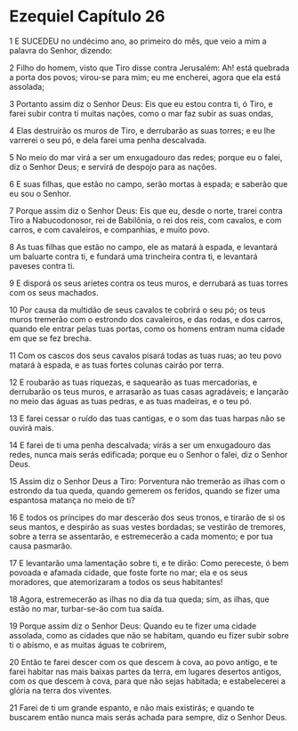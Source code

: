 # Ezequiel Capítulo 26

1	E SUCEDEU no undécimo ano, ao primeiro do mês, que veio a mim a palavra do Senhor, dizendo:

2	Filho do homem, visto que Tiro disse contra Jerusalém: Ah! está quebrada a porta dos povos; virou-se para mim; eu me encherei, agora que ela está assolada;

3	Portanto assim diz o Senhor Deus: Eis que eu estou contra ti, ó Tiro, e farei subir contra ti muitas nações, como o mar faz subir as suas ondas,

4	Elas destruirão os muros de Tiro, e derrubarão as suas torres; e eu lhe varrerei o seu pó, e dela farei uma penha descalvada.

5	No meio do mar virá a ser um enxugadouro das redes; porque eu o falei, diz o Senhor Deus; e servirá de despojo para as nações.

6	E suas filhas, que estão no campo, serão mortas à espada; e saberão que eu sou o Senhor.

7	Porque assim diz o Senhor Deus: Eis que eu, desde o norte, trarei contra Tiro a Nabucodonosor, rei de Babilônia, o rei dos reis, com cavalos, e com carros, e com cavaleiros, e companhias, e muito povo.

8	As tuas filhas que estão no campo, ele as matará à espada, e levantará um baluarte contra ti, e fundará uma trincheira contra ti, e levantará paveses contra ti.

9	E disporá os seus aríetes contra os teus muros, e derrubará as tuas torres com os seus machados.

10	Por causa da multidão de seus cavalos te cobrirá o seu pó; os teus muros tremerão com o estrondo dos cavaleiros, e das rodas, e dos carros, quando ele entrar pelas tuas portas, como os homens entram numa cidade em que se fez brecha.

11	Com os cascos dos seus cavalos pisará todas as tuas ruas; ao teu povo matará à espada, e as tuas fortes colunas cairão por terra.

12	E roubarão as tuas riquezas, e saquearão as tuas mercadorias, e derrubarão os teus muros, e arrasarão as tuas casas agradáveis; e lançarão no meio das águas as tuas pedras, e as tuas madeiras, e o teu pó.

13	E farei cessar o ruído das tuas cantigas, e o som das tuas harpas não se ouvirá mais.

14	E farei de ti uma penha descalvada; virás a ser um enxugadouro das redes, nunca mais serás edificada; porque eu o Senhor o falei, diz o Senhor Deus.

15	Assim diz o Senhor Deus a Tiro: Porventura não tremerão as ilhas com o estrondo da tua queda, quando gemerem os feridos, quando se fizer uma espantosa matança no meio de ti?

16	E todos os príncipes do mar descerão dos seus tronos, e tirarão de si os seus mantos, e despirão as suas vestes bordadas; se vestirão de tremores, sobre a terra se assentarão, e estremecerão a cada momento; e por tua causa pasmarão.

17	E levantarão uma lamentação sobre ti, e te dirão: Como pereceste, ó bem povoada e afamada cidade, que foste forte no mar; ela e os seus moradores, que atemorizaram a todos os seus habitantes!

18	Agora, estremecerão as ilhas no dia da tua queda; sim, as ilhas, que estão no mar, turbar-se-ão com tua saída.

19	Porque assim diz o Senhor Deus: Quando eu te fizer uma cidade assolada, como as cidades que não se habitam, quando eu fizer subir sobre ti o abismo, e as muitas águas te cobrirem,

20	Então te farei descer com os que descem à cova, ao povo antigo, e te farei habitar nas mais baixas partes da terra, em lugares desertos antigos, com os que descem à cova, para que não sejas habitada; e estabelecerei a glória na terra dos viventes.

21	Farei de ti um grande espanto, e não mais existirás; e quando te buscarem então nunca mais serás achada para sempre, diz o Senhor Deus.

